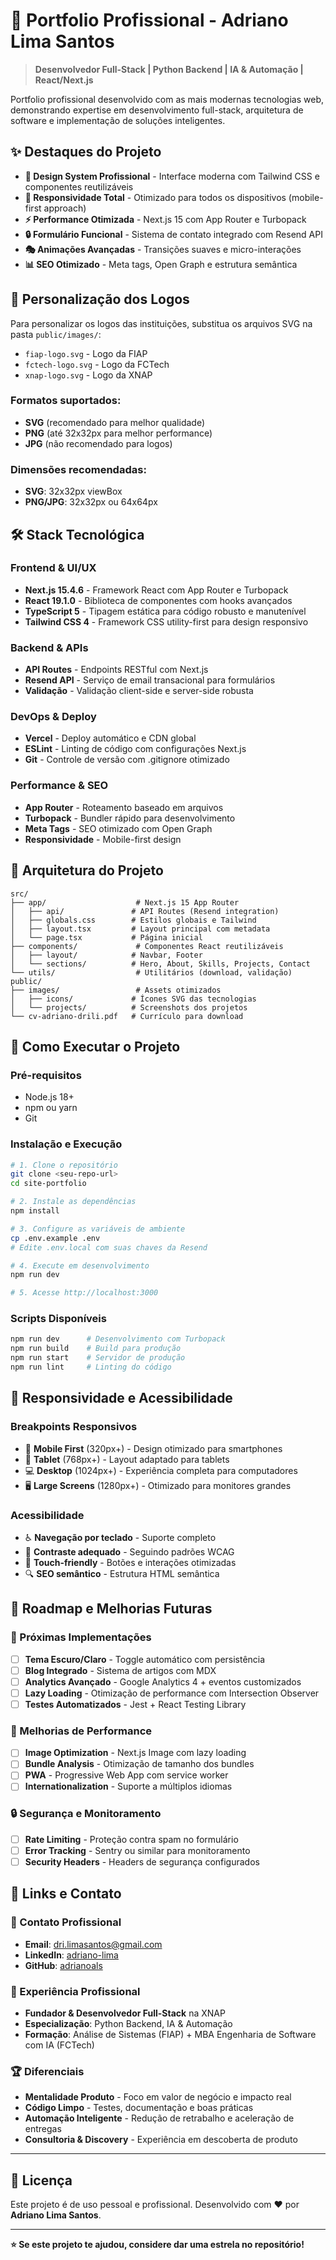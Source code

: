 # 🚀 Portfolio Profissional - Adriano Lima Santos

> **Desenvolvedor Full-Stack | Python Backend | IA & Automação | React/Next.js**

Portfolio profissional desenvolvido com as mais modernas tecnologias web, demonstrando expertise em desenvolvimento full-stack, arquitetura de software e implementação de soluções inteligentes.

## ✨ Destaques do Projeto

- **🎨 Design System Profissional** - Interface moderna com Tailwind CSS e componentes reutilizáveis
- **📱 Responsividade Total** - Otimizado para todos os dispositivos (mobile-first approach)
- **⚡ Performance Otimizada** - Next.js 15 com App Router e Turbopack
- **🔒 Formulário Funcional** - Sistema de contato integrado com Resend API
- **🎭 Animações Avançadas** - Transições suaves e micro-interações
- **📊 SEO Otimizado** - Meta tags, Open Graph e estrutura semântica

## 🎨 Personalização dos Logos

Para personalizar os logos das instituições, substitua os arquivos SVG na pasta `public/images/`:

- `fiap-logo.svg` - Logo da FIAP
- `fctech-logo.svg` - Logo da FCTech  
- `xnap-logo.svg` - Logo da XNAP

### Formatos suportados:
- **SVG** (recomendado para melhor qualidade)
- **PNG** (até 32x32px para melhor performance)
- **JPG** (não recomendado para logos)

### Dimensões recomendadas:
- **SVG**: 32x32px viewBox
- **PNG/JPG**: 32x32px ou 64x64px

## 🛠️ Stack Tecnológica

### **Frontend & UI/UX**
- **Next.js 15.4.6** - Framework React com App Router e Turbopack
- **React 19.1.0** - Biblioteca de componentes com hooks avançados
- **TypeScript 5** - Tipagem estática para código robusto e manutenível
- **Tailwind CSS 4** - Framework CSS utility-first para design responsivo

### **Backend & APIs**
- **API Routes** - Endpoints RESTful com Next.js
- **Resend API** - Serviço de email transacional para formulários
- **Validação** - Validação client-side e server-side robusta

### **DevOps & Deploy**
- **Vercel** - Deploy automático e CDN global
- **ESLint** - Linting de código com configurações Next.js
- **Git** - Controle de versão com .gitignore otimizado

### **Performance & SEO**
- **App Router** - Roteamento baseado em arquivos
- **Turbopack** - Bundler rápido para desenvolvimento
- **Meta Tags** - SEO otimizado com Open Graph
- **Responsividade** - Mobile-first design

## 📁 Arquitetura do Projeto

```
src/
├── app/                    # Next.js 15 App Router
│   ├── api/               # API Routes (Resend integration)
│   ├── globals.css        # Estilos globais e Tailwind
│   ├── layout.tsx         # Layout principal com metadata
│   └── page.tsx           # Página inicial
├── components/             # Componentes React reutilizáveis
│   ├── layout/            # Navbar, Footer
│   └── sections/          # Hero, About, Skills, Projects, Contact
└── utils/                  # Utilitários (download, validação)
public/
├── images/                 # Assets otimizados
│   ├── icons/             # Ícones SVG das tecnologias
│   └── projects/          # Screenshots dos projetos
└── cv-adriano-drili.pdf   # Currículo para download
```

## 🚀 Como Executar o Projeto

### **Pré-requisitos**
- Node.js 18+ 
- npm ou yarn
- Git

### **Instalação e Execução**
```bash
# 1. Clone o repositório
git clone <seu-repo-url>
cd site-portfolio

# 2. Instale as dependências
npm install

# 3. Configure as variáveis de ambiente
cp .env.example .env
# Edite .env.local com suas chaves da Resend

# 4. Execute em desenvolvimento
npm run dev

# 5. Acesse http://localhost:3000
```

### **Scripts Disponíveis**
```bash
npm run dev      # Desenvolvimento com Turbopack
npm run build    # Build para produção
npm run start    # Servidor de produção
npm run lint     # Linting do código
```

## 📱 Responsividade e Acessibilidade

### **Breakpoints Responsivos**
- 📱 **Mobile First** (320px+) - Design otimizado para smartphones
- 📱 **Tablet** (768px+) - Layout adaptado para tablets
- 💻 **Desktop** (1024px+) - Experiência completa para computadores
- 🖥️ **Large Screens** (1280px+) - Otimizado para monitores grandes

### **Acessibilidade**
- ♿ **Navegação por teclado** - Suporte completo
- 🎨 **Contraste adequado** - Seguindo padrões WCAG
- 📱 **Touch-friendly** - Botões e interações otimizadas
- 🔍 **SEO semântico** - Estrutura HTML semântica

## 🎯 Roadmap e Melhorias Futuras

### **🔄 Próximas Implementações**
- [ ] **Tema Escuro/Claro** - Toggle automático com persistência
- [ ] **Blog Integrado** - Sistema de artigos com MDX
- [ ] **Analytics Avançado** - Google Analytics 4 + eventos customizados
- [ ] **Lazy Loading** - Otimização de performance com Intersection Observer
- [ ] **Testes Automatizados** - Jest + React Testing Library

### **🚀 Melhorias de Performance**
- [ ] **Image Optimization** - Next.js Image com lazy loading
- [ ] **Bundle Analysis** - Otimização de tamanho dos bundles
- [ ] **PWA** - Progressive Web App com service worker
- [ ] **Internationalization** - Suporte a múltiplos idiomas

### **🔒 Segurança e Monitoramento**
- [ ] **Rate Limiting** - Proteção contra spam no formulário
- [ ] **Error Tracking** - Sentry ou similar para monitoramento
- [ ] **Security Headers** - Headers de segurança configurados

## 🔗 Links e Contato

### **📧 Contato Profissional**
- **Email**: dri.limasantos@gmail.com
- **LinkedIn**: [adriano-lima](https://www.linkedin.com/in/adrianoals/)
- **GitHub**: [adrianoals](https://github.com/adrianoals)

### **💼 Experiência Profissional**
- **Fundador & Desenvolvedor Full-Stack** na XNAP
- **Especialização**: Python Backend, IA & Automação
- **Formação**: Análise de Sistemas (FIAP) + MBA Engenharia de Software com IA (FCTech)

### **🏆 Diferenciais**
- **Mentalidade Produto** - Foco em valor de negócio e impacto real
- **Código Limpo** - Testes, documentação e boas práticas
- **Automação Inteligente** - Redução de retrabalho e aceleração de entregas
- **Consultoria & Discovery** - Experiência em descoberta de produto

---

## 📄 Licença

Este projeto é de uso pessoal e profissional. Desenvolvido com ❤️ por **Adriano Lima Santos**.

---

**⭐ Se este projeto te ajudou, considere dar uma estrela no repositório!**
